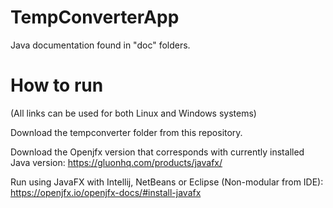 # TempConverterApp
Java documentation found in "doc" folders.

# How to run
(All links can be used for both Linux and Windows systems)

Download the tempconverter folder from this repository.

Download the Openjfx version that corresponds with currently installed Java version: https://gluonhq.com/products/javafx/

Run using JavaFX with Intellij, NetBeans or Eclipse (Non-modular from IDE): https://openjfx.io/openjfx-docs/#install-javafx
